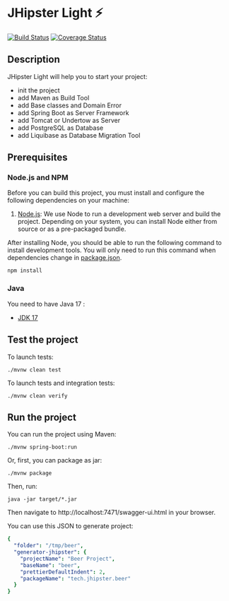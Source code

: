 # JHipster Light ⚡

[![Build Status][github-actions-jhlight-image]][github-actions-url]
[![Coverage Status][codecov-image]][codecov-url]

## Description

JHipster Light will help you to start your project:

- init the project
- add Maven as Build Tool
- add Base classes and Domain Error
- add Spring Boot as Server Framework
- add Tomcat or Undertow as Server
- add PostgreSQL as Database
- add Liquibase as Database Migration Tool

## Prerequisites

### Node.js and NPM

Before you can build this project, you must install and configure the following dependencies on your machine:

1. [Node.js](https://nodejs.org/): We use Node to run a development web server and build the project.
   Depending on your system, you can install Node either from source or as a pre-packaged bundle.

After installing Node, you should be able to run the following command to install development tools.
You will only need to run this command when dependencies change in [package.json](package.json).

```
npm install
```

### Java

You need to have Java 17 :

- [JDK 17](https://openjdk.java.net/projects/jdk/17/)

## Test the project

To launch tests:

```
./mvnw clean test
```

To launch tests and integration tests:

```
./mvnw clean verify
```

## Run the project

You can run the project using Maven:

```
./mvnw spring-boot:run
```

Or, first, you can package as jar:

```
./mvnw package
```

Then, run:

```
java -jar target/*.jar
```

Then navigate to http://localhost:7471/swagger-ui.html in your browser.

You can use this JSON to generate project:

<!-- prettier-ignore-start -->
```yaml
{
  "folder": "/tmp/beer",
  "generator-jhipster": {
    "projectName": "Beer Project",
    "baseName": "beer",
    "prettierDefaultIndent": 2,
    "packageName": "tech.jhipster.beer"
  }
}
```
<!-- prettier-ignore-end -->

[github-actions-jhlight-image]: https://github.com/pascalgrimaud/jhipster-light/workflows/build/badge.svg
[github-actions-url]: https://github.com/pascalgrimaud/jhipster-light/actions
[codecov-image]: https://codecov.io/gh/pascalgrimaud/jhipster-light/branch/main/graph/badge.svg?token=TGYTFIF15C
[codecov-url]: https://codecov.io/gh/pascalgrimaud/jhipster-light

<!-- jhipster-needle-readme -->
